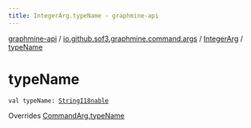 ```yaml
---
title: IntegerArg.typeName - graphmine-api
---
```


[graphmine-api](../../index.html) / [io.github.sof3.graphmine.command.args](../index.html) / [IntegerArg](index.html) / [typeName](./type-name.html)

# typeName

`val typeName: `[`StringI18nable`](../../io.github.sof3.graphmine.i18n/-string-i18nable/index.html)

Overrides [CommandArg.typeName](../-command-arg/type-name.html)

